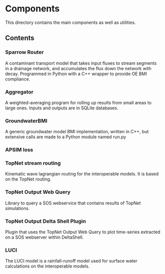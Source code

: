 # Components  

This directory contains the main components as well as utilities.

## Contents

### Sparrow Router

A contaminant transport model that takes input fluxes to stream segments in a drainage network, and accumulates the flux down the network with decay.
Programmed in Python with a C++ wrapper to provide OE BMI compliance.

### Aggregator

A weighted-averaging program for rolling up results from small areas to large ones. Inputs and outputs are in SQLite databases.

### GroundwaterBMI

A generic groundwater model BMI implementation, written in C++, but
extensive calls are made to a Python module named run.py

### APSIM loss


### TopNet stream routing

Kinematic wave lagrangian routing for the interoperable models. It is based on the TopNet routing.

### TopNet Output Web Query

Library to query a SOS webservice that contains results of TopNet simulations.

### TopNet Output Delta Shell Plugin

Plugin that uses the TopNet Output Web Query to plot time-series extracted on a SOS webserver within
DeltaShell.

### LUCI 

The LUCI model is a rainfall-runoff model used for surface water calculations on the interoperable models.




